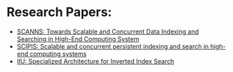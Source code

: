 # Research Papers:
- [SCANNS: Towards Scalable and Concurrent Data Indexing and Searching in High-End Computing System](http://datasys.cs.iit.edu/publications/2022_CCGrid22-SCANNS.pdf)
- [SCIPIS: Scalable and concurrent persistent indexing and search in high-end computing systems](https://www.cs.uic.edu/~bglavic/dbgroup/assets/pdfpubls/OG24.pdf)
- [IIU: Specialized Architecture for Inverted Index Search](https://taejunham.github.io/data/iiu_asplos2020.pdf)
